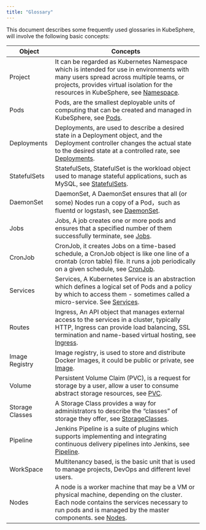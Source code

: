 ```yaml
---
title: "Glossary"
---
```


This document describes some frequently used glossaries in KubeSphere, will involve the following basic concepts:

 
| Object | Concepts|
|------------|--------------|
| Project | It can be regarded as Kubernetes Namespace which is intended for use in environments with many users spread across multiple teams, or projects, provides virtual isolation for the resources in KubeSphere, see [Namespace](https://kubernetes.io/docs/concepts/overview/working-with-objects/namespaces/).|
| Pods | Pods, are the smallest deployable units of computing that can be created and managed in KubeSphere, see [Pods](https://kubernetes.io/docs/concepts/workloads/pods/pod/).
| Deployments | Deployments, are used to describe a desired state in a Deployment object, and the Deployment controller changes the actual state to the desired state at a controlled rate, see [Deployments](https://kubernetes.io/docs/concepts/workloads/controllers/deployment/). |
| StatefulSets | StatefulSets, StatefulSet is the workload object used to manage stateful applications, such as MySQL, see [StatefulSets](https://kubernetes.io/docs/concepts/workloads/controllers/statefulset/). |
| DaemonSet | DaemonSet, A DaemonSet ensures that all (or some) Nodes run a copy of a Pod，such as fluentd or logstash, see [DaemonSet](https://kubernetes.io/docs/concepts/workloads/controllers/daemonset/).  |
| Jobs | Jobs, A job creates one or more pods and ensures that a specified number of them successfully terminate, see [Jobs](https://kubernetes.io/docs/concepts/workloads/controllers/jobs-run-to-completion/). |
|CronJob |CronJob, it creates Jobs on a time-based schedule, a CronJob object is like one line of a crontab (cron table) file. It runs a job periodically on a given schedule, see [CronJob](https://kubernetes.io/docs/concepts/workloads/controllers/cron-jobs/).  | 
| Services | Services, A Kubernetes Service is an abstraction which defines a logical set of Pods and a policy by which to access them - sometimes called a micro-service. See [Services](https://kubernetes.io/docs/concepts/services-networking/service/). |
| Routes | Ingress, An API object that manages external access to the services in a cluster, typically HTTP, Ingress can provide load balancing, SSL termination and name-based virtual hosting, see [Ingress](https://kubernetes.io/docs/concepts/services-networking/ingress/).  |
|Image Registry |Image registry, is used to store and distribute Docker Images, it could be public or private, see [Image](https://kubernetes.io/docs/concepts/containers/images/). |
| Volume | Persistent Volume Claim (PVC), is a request for storage by a user, allow a user to consume abstract storage resources, see [PVC](https://kubernetes.io/docs/concepts/storage/persistent-volumes/). | 
|Storage Classes| A Storage Class provides a way for administrators to describe the “classes” of storage they offer, see [StorageClasses](https://kubernetes.io/docs/concepts/storage/storage-classes/). |
| Pipeline | Jenkins Pipeline is a suite of plugins which supports implementing and integrating continuous delivery pipelines into Jenkins, see [Pipeline](https://jenkins.io/doc/book/pipeline/). |
WorkSpace | Multitenancy based, is the basic unit that is used to manage projects, DevOps and different level users.|
Nodes | A node is a worker machine that may be a VM or physical machine, depending on the cluster. Each node contains the services necessary to run pods and is managed by the master components. see [Nodes](https://kubernetes.io/docs/concepts/architecture/nodes/). |